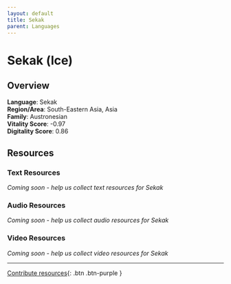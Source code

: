```yaml
---
layout: default
title: Sekak
parent: Languages
---
```


# Sekak (lce)

## Overview

**Language**: Sekak  
**Region/Area**: South-Eastern Asia, Asia  
**Family**: Austronesian  
**Vitality Score**: -0.97  
**Digitality Score**: 0.86  

## Resources

### Text Resources
*Coming soon - help us collect text resources for Sekak*

### Audio Resources
*Coming soon - help us collect audio resources for Sekak*

### Video Resources
*Coming soon - help us collect video resources for Sekak*

---

[Contribute resources](https://fairtrain.github.io/){: .btn .btn-purple }
